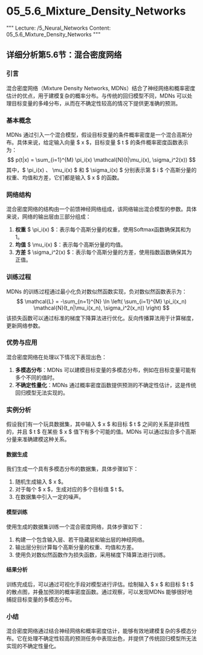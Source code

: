 # 05_5.6_Mixture_Density_Networks

"""
Lecture: /5_Neural_Networks
Content: 05_5.6_Mixture_Density_Networks
"""

## 详细分析第5.6节：混合密度网络

### 引言
混合密度网络（Mixture Density Networks, MDNs）结合了神经网络和概率密度估计的优点，用于建模复杂的概率分布。与传统的回归模型不同，MDNs 可以处理目标变量的多峰分布，从而在不确定性较高的情况下提供更准确的预测。

### 基本概念
MDNs 通过引入一个混合模型，假设目标变量的条件概率密度是一个混合高斯分布。具体来说，给定输入向量 $ x $，目标变量 $ t $ 的条件概率密度函数表示为：
$$ p(t|x) = \sum_{i=1}^{M} \pi_i(x) \mathcal{N}(t|\mu_i(x), \sigma_i^2(x)) $$
其中，$ \pi_i(x) $、$ \mu_i(x) $ 和 $ \sigma_i(x) $ 分别表示第 $ i $ 个高斯分量的权重、均值和方差，它们都是输入 $ x $ 的函数。

### 网络结构
混合密度网络的结构由一个前馈神经网络组成，该网络输出混合模型的参数。具体来说，网络的输出层由三部分组成：
1. **权重** $ \pi_i(x) $：表示每个高斯分量的权重，使用Softmax函数确保其和为1。
2. **均值** $ \mu_i(x) $：表示每个高斯分量的均值。
3. **方差** $ \sigma_i^2(x) $：表示每个高斯分量的方差，使用指数函数确保其为正值。

### 训练过程
MDNs 的训练过程通过最小化负对数似然函数实现，负对数似然函数表示为：
$$ \mathcal{L} = -\sum_{n=1}^{N} \ln \left( \sum_{i=1}^{M} \pi_i(x_n) \mathcal{N}(t_n|\mu_i(x_n), \sigma_i^2(x_n)) \right) $$
该损失函数可以通过标准的梯度下降算法进行优化。反向传播算法用于计算梯度，更新网络参数。

### 优势与应用
混合密度网络在处理以下情况下表现出色：
1. **多模态分布**：MDNs 可以建模目标变量的多模态分布，例如在目标变量可能有多个不同的值时。
2. **不确定性量化**：MDNs 通过概率密度函数提供预测的不确定性估计，这是传统回归模型无法实现的。

### 实例分析
假设我们有一个玩具数据集，其中输入 $ x $ 和目标 $ t $ 之间的关系是非线性的，并且 $ t $ 在某些 $ x $ 值下有多个可能的值。MDNs 可以通过拟合多个高斯分量来准确建模这种关系。

#### 数据生成
我们生成一个具有多模态分布的数据集，具体步骤如下：
1. 随机生成输入 $ x $。
2. 对于每个 $ x $，生成对应的多个目标值 $ t $。
3. 在数据集中引入一定的噪声。

#### 模型训练
使用生成的数据集训练一个混合密度网络，具体步骤如下：
1. 构建一个包含输入层、若干隐藏层和输出层的神经网络。
2. 输出层分别计算每个高斯分量的权重、均值和方差。
3. 使用负对数似然函数作为损失函数，采用梯度下降算法进行训练。

#### 结果分析
训练完成后，可以通过可视化手段对模型进行评估。绘制输入 $ x $ 和目标 $ t $ 的散点图，并叠加预测的概率密度函数。通过观察，可以发现MDNs 能够很好地捕捉目标变量的多模态分布。

### 小结
混合密度网络通过结合神经网络和概率密度估计，能够有效地建模复杂的多模态分布。它在处理不确定性较高的预测任务中表现出色，并提供了传统回归模型所无法实现的不确定性量化。
